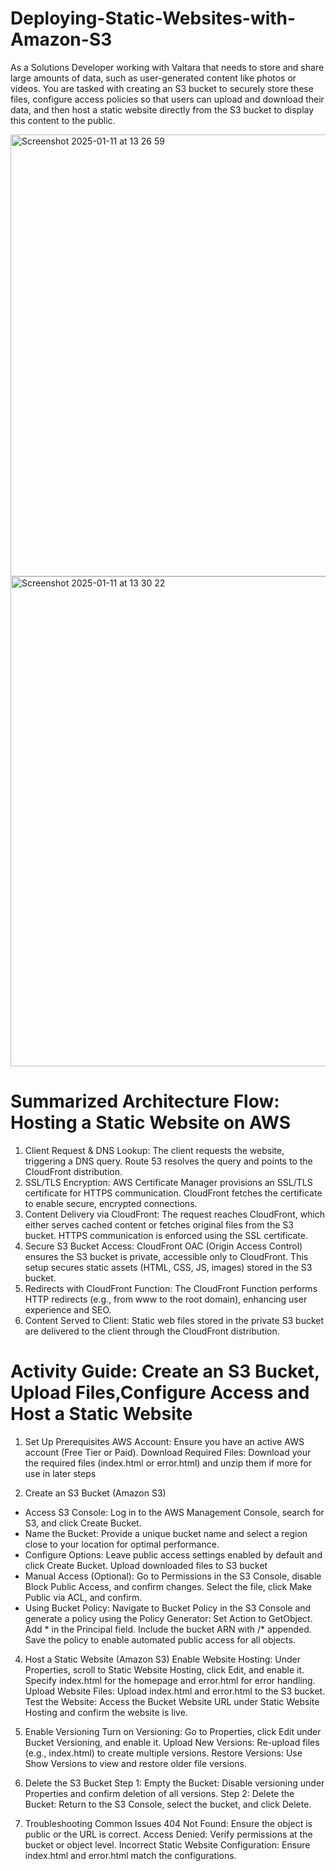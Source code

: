 # Deploying-Static-Websites-with-Amazon-S3

As a Solutions Developer working with Valtara that needs to store and share large amounts of data, such as user-generated content like photos or videos. You are tasked with creating an S3 bucket to securely store these files, configure access policies so that users can upload and download their data, and then host a static website directly from the S3 bucket to display this content to the public.

<img width="707" alt="Screenshot 2025-01-11 at 13 26 59" src="https://github.com/user-attachments/assets/f0e17bcb-1914-41cd-a9af-5fc47fbb6a62" />

<img width="784" alt="Screenshot 2025-01-11 at 13 30 22" src="https://github.com/user-attachments/assets/061c8a59-af24-4ebf-8d24-ef22197523d7" />

# Summarized Architecture Flow: Hosting a Static Website on AWS

1. Client Request & DNS Lookup:
The client requests the website, triggering a DNS query.
Route 53 resolves the query and points to the CloudFront distribution.
2. SSL/TLS Encryption:
AWS Certificate Manager provisions an SSL/TLS certificate for HTTPS communication.
CloudFront fetches the certificate to enable secure, encrypted connections.
3. Content Delivery via CloudFront:
The request reaches CloudFront, which either serves cached content or fetches original files from the S3 bucket.
HTTPS communication is enforced using the SSL certificate.
4. Secure S3 Bucket Access:
CloudFront OAC (Origin Access Control) ensures the S3 bucket is private, accessible only to CloudFront.
This setup secures static assets (HTML, CSS, JS, images) stored in the S3 bucket.
5. Redirects with CloudFront Function:
The CloudFront Function performs HTTP redirects (e.g., from www to the root domain), enhancing user experience and SEO.
6. Content Served to Client:
Static web files stored in the private S3 bucket are delivered to the client through the CloudFront distribution.


# Activity Guide: Create an S3 Bucket, Upload Files,Configure Access and Host a Static Website

1. Set Up Prerequisites
AWS Account:
Ensure you have an active AWS account (Free Tier or Paid).
Download Required Files:
Download your the required files (index.html or error.html)  and unzip them if more for use in later steps

2. Create an S3 Bucket (Amazon S3)
- Access S3 Console:
Log in to the AWS Management Console, search for S3, and click Create Bucket.
- Name the Bucket:
Provide a unique bucket name and select a region close to your location for optimal performance.
- Configure Options:
Leave public access settings enabled by default and click Create Bucket.
Upload downloaded files to S3 bucket
- Manual Access (Optional):
Go to Permissions in the S3 Console, disable Block Public Access, and confirm changes.
Select the file, click Make Public via ACL, and confirm.
- Using Bucket Policy:
Navigate to Bucket Policy in the S3 Console and generate a policy using the Policy Generator:
Set Action to GetObject.
Add * in the Principal field.
Include the bucket ARN with /* appended.
Save the policy to enable automated public access for all objects.

4. Host a Static Website (Amazon S3)
Enable Website Hosting:
Under Properties, scroll to Static Website Hosting, click Edit, and enable it.
Specify index.html for the homepage and error.html for error handling.
Upload Website Files:
Upload index.html and error.html to the S3 bucket.
Test the Website:
Access the Bucket Website URL under Static Website Hosting and confirm the website is live.

5. Enable Versioning
Turn on Versioning:
Go to Properties, click Edit under Bucket Versioning, and enable it.
Upload New Versions:
Re-upload files (e.g., index.html) to create multiple versions.
Restore Versions:
Use Show Versions to view and restore older file versions.

6. Delete the S3 Bucket
Step 1: Empty the Bucket:
Disable versioning under Properties and confirm deletion of all versions.
Step 2: Delete the Bucket:
Return to the S3 Console, select the bucket, and click Delete.

7. Troubleshooting Common Issues
404 Not Found:
Ensure the object is public or the URL is correct.
Access Denied:
Verify permissions at the bucket or object level.
Incorrect Static Website Configuration:
Ensure index.html and error.html match the configurations.

